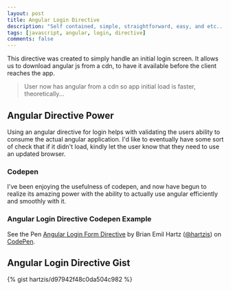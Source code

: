 ```yaml
---
layout: post
title: Angular Login Directive
description: "Self contained, simple, straightforward, easy, and etc... angular login directive..."
tags: [javascript, angular, login, directive]
comments: false
---
```


This directive was created to simply handle an initial login screen. It allows us to download angular js from a cdn, to have it available before the client reaches the app.

> User now has angular from a cdn so app initial load is faster, theoretically...

## Angular Directive Power

Using an angular directive for login helps with validating the users ability to consume the actual angular application.  I'd like to eventually have some sort of check that if it didn't load, kindly let the user know that they need to use an updated browser.


### Codepen

I've been enjoying the usefulness of codepen, and now have begun to realize its amazing power with the ability to actually use angular efficiently and smoothly with it.

### Angular Login Directive Codepen Example

<p data-height="428" data-theme-id="9092" data-slug-hash="LEPXam" data-default-tab="result" data-user="hartzis" class='codepen'>See the Pen <a href='http://codepen.io/hartzis/pen/LEPXam/'>Angular Login Form Directive</a> by Brian Emil Hartz (<a href='http://codepen.io/hartzis'>@hartzis</a>) on <a href='http://codepen.io'>CodePen</a>.</p>
<script async src="//assets.codepen.io/assets/embed/ei.js"></script>



## Angular Login Directive Gist
{% gist hartzis/d97942f48c0da504c982 %}
